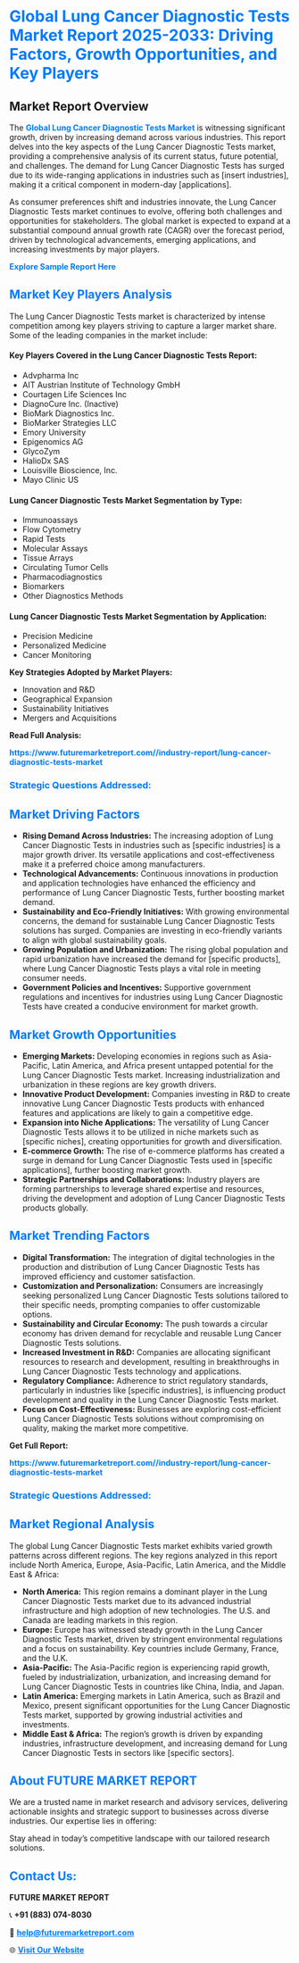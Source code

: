 <h1 style="color: #007BFF;">Global Lung Cancer Diagnostic Tests Market Report 2025-2033: Driving Factors, Growth Opportunities, and Key Players</h1>

<section id="overview">
<h2>Market Report Overview</h2>
<p>The <a href="https://www.futuremarketreport.com//industry-report/lung-cancer-diagnostic-tests-market" style="color: #007BFF; text-decoration: none;"><strong>Global Lung Cancer Diagnostic Tests Market</strong></a> is witnessing significant growth, driven by increasing demand across various industries. This report delves into the key aspects of the Lung Cancer Diagnostic Tests market, providing a comprehensive analysis of its current status, future potential, and challenges. The demand for Lung Cancer Diagnostic Tests has surged due to its wide-ranging applications in industries such as [insert industries], making it a critical component in modern-day [applications].</p>
<p>As consumer preferences shift and industries innovate, the Lung Cancer Diagnostic Tests market continues to evolve, offering both challenges and opportunities for stakeholders. The global market is expected to expand at a substantial compound annual growth rate (CAGR) over the forecast period, driven by technological advancements, emerging applications, and increasing investments by major players.</p>
</section>

<section id="overview">
<p><a href="https://www.futuremarketreport.com//request-sample/reportId=54197" style="color: #007BFF; text-decoration: none;"><strong>Explore Sample Report Here</strong></a></p>
</section>

<section id="key-players">
<h2 style="color: #007BFF;">Market Key Players Analysis</h2>
<p>The Lung Cancer Diagnostic Tests market is characterized by intense competition among key players striving to capture a larger market share. Some of the leading companies in the market include:</p>
<h4>Key Players Covered in the Lung Cancer Diagnostic Tests Report:</h4>
<ul><li>Advpharma Inc</li><li>AIT Austrian Institute of Technology GmbH</li><li>Courtagen Life Sciences Inc</li><li>DiagnoCure Inc. (Inactive)</li><li>BioMark Diagnostics Inc.</li><li>BioMarker Strategies LLC</li><li>Emory University</li><li>Epigenomics AG</li><li>GlycoZym</li><li>HalioDx SAS</li><li>Louisville Bioscience, Inc.</li><li>Mayo Clinic US</li></ul>
<h4>Lung Cancer Diagnostic Tests Market Segmentation by Type:</h4>
<ul><li>Immunoassays</li><li>Flow Cytometry</li><li>Rapid Tests</li><li>Molecular Assays</li><li>Tissue Arrays</li><li>Circulating Tumor Cells</li><li>Pharmacodiagnostics</li><li>Biomarkers</li><li>Other Diagnostics Methods</li></ul>

<h4>Lung Cancer Diagnostic Tests Market Segmentation by Application:</h4>
<ul><li>Precision Medicine</li><li>Personalized Medicine</li><li>Cancer Monitoring</li></ul>
<p><strong>Key Strategies Adopted by Market Players:</strong></p>
<ul>
<li>Innovation and R&D</li>
<li>Geographical Expansion</li>
<li>Sustainability Initiatives</li>
<li>Mergers and Acquisitions</li>
</ul>
</section>

<section>
<p><strong>Read Full Analysis: </strong></p><a href="https://www.futuremarketreport.com//industry-report/lung-cancer-diagnostic-tests-market" style="color: #007BFF; text-decoration: none;"><strong>https://www.futuremarketreport.com//industry-report/lung-cancer-diagnostic-tests-market</strong></a>
<h3 style="color: #007BFF;">Strategic Questions Addressed:</h3>
</section>

<section id="driving-factors">
<h2 style="color: #007BFF;">Market Driving Factors</h2>
<ul>
<li><strong>Rising Demand Across Industries:</strong> The increasing adoption of Lung Cancer Diagnostic Tests in industries such as [specific industries] is a major growth driver. Its versatile applications and cost-effectiveness make it a preferred choice among manufacturers.</li>
<li><strong>Technological Advancements:</strong> Continuous innovations in production and application technologies have enhanced the efficiency and performance of Lung Cancer Diagnostic Tests, further boosting market demand.</li>
<li><strong>Sustainability and Eco-Friendly Initiatives:</strong> With growing environmental concerns, the demand for sustainable Lung Cancer Diagnostic Tests solutions has surged. Companies are investing in eco-friendly variants to align with global sustainability goals.</li>
<li><strong>Growing Population and Urbanization:</strong> The rising global population and rapid urbanization have increased the demand for [specific products], where Lung Cancer Diagnostic Tests plays a vital role in meeting consumer needs.</li>
<li><strong>Government Policies and Incentives:</strong> Supportive government regulations and incentives for industries using Lung Cancer Diagnostic Tests have created a conducive environment for market growth.</li>
</ul>
</section>

<section id="growth-opportunities">
<h2 style="color: #007BFF;">Market Growth Opportunities</h2>
<ul>
<li><strong>Emerging Markets:</strong> Developing economies in regions such as Asia-Pacific, Latin America, and Africa present untapped potential for the Lung Cancer Diagnostic Tests market. Increasing industrialization and urbanization in these regions are key growth drivers.</li>
<li><strong>Innovative Product Development:</strong> Companies investing in R&D to create innovative Lung Cancer Diagnostic Tests products with enhanced features and applications are likely to gain a competitive edge.</li>
<li><strong>Expansion into Niche Applications:</strong> The versatility of Lung Cancer Diagnostic Tests allows it to be utilized in niche markets such as [specific niches], creating opportunities for growth and diversification.</li>
<li><strong>E-commerce Growth:</strong> The rise of e-commerce platforms has created a surge in demand for Lung Cancer Diagnostic Tests used in [specific applications], further boosting market growth.</li>
<li><strong>Strategic Partnerships and Collaborations:</strong> Industry players are forming partnerships to leverage shared expertise and resources, driving the development and adoption of Lung Cancer Diagnostic Tests products globally.</li>
</ul>
</section>

<section id="trending-factors">
<h2 style="color: #007BFF;">Market Trending Factors</h2>
<ul>
<li><strong>Digital Transformation:</strong> The integration of digital technologies in the production and distribution of Lung Cancer Diagnostic Tests has improved efficiency and customer satisfaction.</li>
<li><strong>Customization and Personalization:</strong> Consumers are increasingly seeking personalized Lung Cancer Diagnostic Tests solutions tailored to their specific needs, prompting companies to offer customizable options.</li>
<li><strong>Sustainability and Circular Economy:</strong> The push towards a circular economy has driven demand for recyclable and reusable Lung Cancer Diagnostic Tests solutions.</li>
<li><strong>Increased Investment in R&D:</strong> Companies are allocating significant resources to research and development, resulting in breakthroughs in Lung Cancer Diagnostic Tests technology and applications.</li>
<li><strong>Regulatory Compliance:</strong> Adherence to strict regulatory standards, particularly in industries like [specific industries], is influencing product development and quality in the Lung Cancer Diagnostic Tests market.</li>
<li><strong>Focus on Cost-Effectiveness:</strong> Businesses are exploring cost-efficient Lung Cancer Diagnostic Tests solutions without compromising on quality, making the market more competitive.</li>
</ul>
</section>

<section>
<p><strong>Get Full Report: </strong></p><a href="https://www.futuremarketreport.com//industry-report/lung-cancer-diagnostic-tests-market" style="color: #007BFF; text-decoration: none;"><strong>https://www.futuremarketreport.com//industry-report/lung-cancer-diagnostic-tests-market</strong></a>
<h3 style="color: #007BFF;">Strategic Questions Addressed:</h3>
</section>


<section id="regional-analysis">
<h2 style="color: #007BFF;">Market Regional Analysis</h2>
<p>The global Lung Cancer Diagnostic Tests market exhibits varied growth patterns across different regions. The key regions analyzed in this report include North America, Europe, Asia-Pacific, Latin America, and the Middle East & Africa:</p>
<ul>
<li><strong>North America:</strong> This region remains a dominant player in the Lung Cancer Diagnostic Tests market due to its advanced industrial infrastructure and high adoption of new technologies. The U.S. and Canada are leading markets in this region.</li>
<li><strong>Europe:</strong> Europe has witnessed steady growth in the Lung Cancer Diagnostic Tests market, driven by stringent environmental regulations and a focus on sustainability. Key countries include Germany, France, and the U.K.</li>
<li><strong>Asia-Pacific:</strong> The Asia-Pacific region is experiencing rapid growth, fueled by industrialization, urbanization, and increasing demand for Lung Cancer Diagnostic Tests in countries like China, India, and Japan.</li>
<li><strong>Latin America:</strong> Emerging markets in Latin America, such as Brazil and Mexico, present significant opportunities for the Lung Cancer Diagnostic Tests market, supported by growing industrial activities and investments.</li>
<li><strong>Middle East & Africa:</strong> The region’s growth is driven by expanding industries, infrastructure development, and increasing demand for Lung Cancer Diagnostic Tests in sectors like [specific sectors].</li>
</ul>
</section>

<footer>
<h2 style="color: #007BFF;">About FUTURE MARKET REPORT</h2>
<p>We are a trusted name in market research and advisory services, delivering actionable insights and strategic support to businesses across diverse industries. Our expertise lies in offering:</p>

<p>Stay ahead in today’s competitive landscape with our tailored research solutions.</p>

<h2 style="color: #007BFF;">Contact Us:</h2>
<p><strong>FUTURE MARKET REPORT</strong></p>
<p>📞 <strong>+91 (883) 074-8030</strong></p>
<p>📧 <strong><a href="mailto:help@futuremarketreport.com" style="color: #007BFF;">help@futuremarketreport.com</a></strong></p>
<p>🌐 <strong><a href="https://www.futuremarketreport.com/" style="color: #007BFF;">Visit Our Website</a></strong></p>
</footer>
